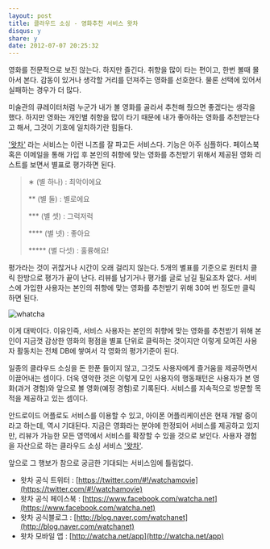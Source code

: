 ```yaml
---
layout: post
title: 클라우드 소싱 - 영화추천 서비스 왓차
disqus: y
share: y
date: 2012-07-07 20:25:32
---
```



영화를 전문적으로 보진 않는다. 하지만 즐긴다. 취향을 많이 타는 편이고, 한번 볼때 몰아서 본다. 감동이 있거나 생각할 거리를 던져주는 영화를 선호한다. 물론 선택에 있어서 실패하는 경우가 더 많다. 

미술관의 큐레이터처럼 누군가 내가 볼 영화를 골라서 추천해 줬으면 좋겠다는 생각을 했다. 하지만 영화는 개인별 취향을 많이 타기 때문에 내가 좋아하는 영화를 추천받는다고 해서, 그것이 기호에 일치하기란 힘들다.  

['왓차'](http://watcha.net/) 라는 서비스는 이런 니즈를 잘 파고든 서비스다. 기능은 아주 심플하다. 페이스북 혹은 이메일을 통해 가입 후 본인의 취향에 맞는 영화를 추천받기 위해서 제공된 영화 리스트를 보면서 별표로 평가하면 된다. 


>∗ (별 하나) : 최악이에요
>
>** (별 둘) : 별로에요
>
>*** (별 셋) : 그럭저럭
>
>**** (별 넷) : 좋아요
>
>***** (별 다섯) : 훌륭해요!

평가라는 것이 귀찮거나 시간이 오래 걸리지 않는다. 5개의 별표를 기준으로 원터치 클릭 한방으로 평가가 끝이 난다. 리뷰를 남기거나 평가를 글로 남길 필요조차 없다. 서비스에 가입한 사용자는 본인의 취향에 맞는 영화를 추천받기 위해 30여 번 정도만 클릭 하면 된다. 

![whatcha](http://beatshon.github.com/images/watcha.jpg "watcha")

이게 대박이다. 이유인즉, 서비스 사용자는 본인의 취향에 맞는 영화를 추천받기 위해 본인이 지금껏 감상한 영화의 평점을 별표 단위로 클릭하는 것이지만 이렇게 모여진 사용자 활동치는 전체 DB에 쌓여서 각 영화의 평가기준이 된다. 

일종의 클라우드 소싱을 돈 한푼 들이지 않고, 그것도 사용자에게 즐거움을 제공하면서 이끌어내는 셈이다. 더욱 영악한 것은 이렇게 모인 사용자의 행동패턴은 사용자가 본 영화(과거 경험)와 앞으로 볼 영화(예정 경험)로 기록된다. 서비스를 지속적으로 방문할 목적을 제공하고 있는 셈이다. 

안드로이드 어플로도 서비스를 이용할 수 있고, 아이폰 어플리케이션은 현재 개발 중이라고 하는데, 역시 기대된다. 지금은 영화라는 분야에 한정되어 서비스를 제공하고 있지만, 리뷰가 가능한 모든 영역에서 서비스를 확장할 수 있을 것으로 보인다. 사용자 경험을 자산으로 하는 클라우드 소싱 서비스 ['왓차'](http://watcha.net/).

앞으로 그 행보가 참으로 궁금한 기대되는 서비스임에 틀림없다.


- 왓차 공식 트위터 : [https://twitter.com/#!/watchamovie](https://twitter.com/#!/watchamovie) 
- 왓차 공식 페이스북 : [https://www.facebook.com/watcha.net](https://www.facebook.com/watcha.net)
- 왓차 공식블로그 : [http://blog.naver.com/watchanet](http://blog.naver.com/watchanet)
- 왓차 모바일 앱 : [http://watcha.net/app](http://watcha.net/app)

